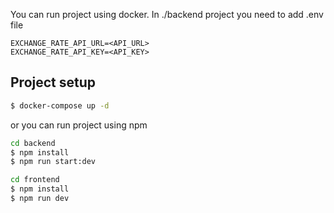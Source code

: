 You can run project using docker. In ./backend project you need to add .env file

``` env
EXCHANGE_RATE_API_URL=<API_URL>
EXCHANGE_RATE_API_KEY=<API_KEY>
```

## Project setup

```bash
$ docker-compose up -d
```

or you can run project using npm

```bash
cd backend
$ npm install
$ npm run start:dev

cd frontend
$ npm install
$ npm run dev
```